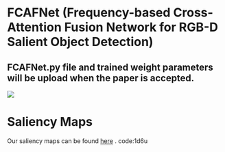 FCAFNet (Frequency-based Cross-Attention Fusion Network for RGB-D Salient Object Detection)
==========
FCAFNet.py file and trained weight parameters will be upload when the paper is accepted.
--------
![](https://github.com/zhx-hub/FCAFNet/tree/main/img/archi.jpg) 

Saliency Maps
============
Our saliency maps can be found [here](https://pan.baidu.com/s/1-ZR1KnVEnXyJvuOUu9ST7g?) . code:1d6u
